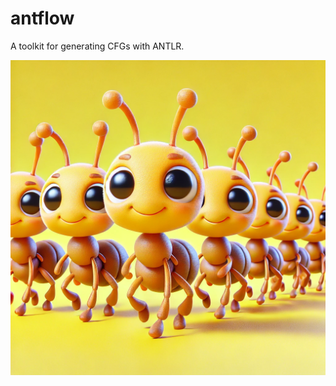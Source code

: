 # antflow
A toolkit for generating CFGs with ANTLR.

<div align="center">
  <img src="antflow.png" width="600">
</div>
